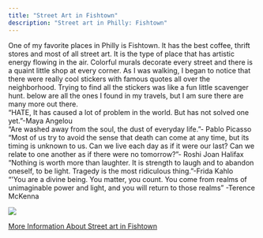 ```yaml
---
title: "Street Art in Fishtown"
description: "Street art in Philly: Fishtown"
---
```


One of my favorite places in Philly is Fishtown. It has the best coffee, thrift stores and most of all street art. It is the type of place that has artistic energy flowing in the air. Colorful murals decorate every street and there is a quaint little shop at every corner. As I was walking, I began to notice that there were really cool stickers with famous quotes all over the neighborhood. Trying to find all the stickers was like a fun little scavenger hunt. below are all the ones I found in my travels, but I am sure there are many more out there.  
“HATE, It has caused a lot of problem in the world. But has not solved one yet.”-Maya Angelou <br>
“Are washed away from the soul, the dust of everyday life.”- Pablo Picasso <br>
“Most of us try to avoid the sense that death can come at any time, but its timing is unknown to us. Can we live each day as if it were our last? Can we relate to one another as if there were no tomorrow?”- Roshi Joan Halifax <br>
“Nothing is worth more than laughter. It is strength to laugh and to abandon oneself, to be light. Tragedy is the most ridiculous thing.”-Frida Kahlo <br>
“'You are a divine being. You matter, you count. You come from realms of unimaginable power and light, and you will return to those realms” -Terence McKenna 


<img src="/Blog/img/philly-fishtown.png" class="pic">


<a class="moreinfo" href="https://www.aroundtheworldl.com/2017/11/19/fishtown-philly/"> More Information About Street art in Fishtown </a>
